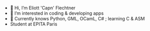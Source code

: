 - 👋 Hi, I’m Eliott 'Capn' Flechtner 
- 👀 I’m interested in coding & developing apps
- 🌱 Currently knows Python, GML, OCamL, C# ; learning C & ASM
- Student at EPITA Paris

<!---
CapnDev/CapnDev is a ✨ special ✨ repository because its `README.md` (this file) appears on your GitHub profile.
You can click the Preview link to take a look at your changes.
--->
